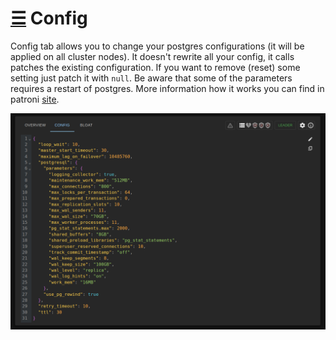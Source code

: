 # [☰](../README.md) Config

Config tab allows you to change your postgres configurations (it will be applied on all cluster nodes).
It doesn't rewrite all your config, it calls patches the existing configuration.
If you want to remove (reset) some setting just patch it with `null`. 
Be aware that some of the parameters requires a restart of postgres. 
More information how it works you can find in patroni [site](https://patroni.readthedocs.io/en/latest/dynamic_configuration.html).

![config](images/config.png)
